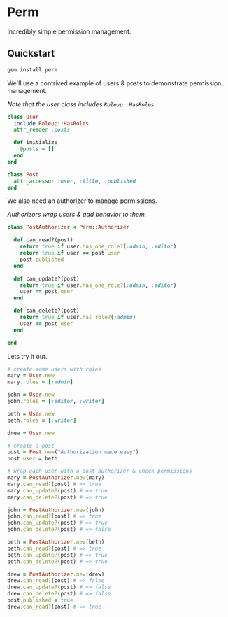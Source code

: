# Perm

Incredibly simple permission management.

## Quickstart

```sh
gem install perm
```

We'll use a contrived example of users & posts to demonstrate permission management.

_Note that the user class includes `Roleup::HasRoles`_

```ruby
class User
  include Roleup::HasRoles
  attr_reader :posts

  def initialize
    @posts = []
  end
end
```

```ruby
class Post
  attr_accessor :user, :title, :published
end
```

We also need an authorizer to manage permissions.

_Authorizors wrap users & add behavior to them._

```ruby
class PostAuthorizer < Perm::Authorizer

  def can_read?(post)
    return true if user.has_one_role?(:admin, :editor)
    return true if user == post.user
    post.published
  end

  def can_update?(post)
    return true if user.has_one_role?(:admin, :editor)
    user == post.user
  end

  def can_delete?(post)
    return true if user.has_role?(:admin)
    user == post.user
  end

end
```

Lets try it out.

```ruby
# create some users with roles
mary = User.new
mary.roles = [:admin]

john = User.new
john.roles = [:editor, :writer]

beth = User.new
beth.roles = [:writer]

drew = User.new

# create a post
post = Post.new("Authorization made easy")
post.user = beth

# wrap each user with a post authorizer & check permissions
mary = PostAuthorizer.new(mary)
mary.can_read?(post) # => true
mary.can_update?(post) # => true
mary.can_delete?(post) # => true

john = PostAuthorizer.new(john)
john.can_read?(post) # => true
john.can_update?(post) # => true
john.can_delete?(post) # => false

beth = PostAuthorizer.new(beth)
beth.can_read?(post) # => true
beth.can_update?(post) # => true
beth.can_delete?(post) # => true

drew = PostAuthorizer.new(drew)
drew.can_read?(post) # => false
drew.can_update?(post) # => false
drew.can_delete?(post) # => false
post.published = true
drew.can_read?(post) # => true
```
